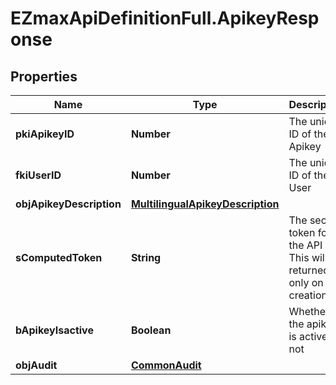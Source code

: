 # EZmaxApiDefinitionFull.ApikeyResponse

## Properties

Name | Type | Description | Notes
------------ | ------------- | ------------- | -------------
**pkiApikeyID** | **Number** | The unique ID of the Apikey | 
**fkiUserID** | **Number** | The unique ID of the User | 
**objApikeyDescription** | [**MultilingualApikeyDescription**](MultilingualApikeyDescription.md) |  | 
**sComputedToken** | **String** | The secret token for the API key.  This will be returned only on creation. | [optional] 
**bApikeyIsactive** | **Boolean** | Whether the apikey is active or not | 
**objAudit** | [**CommonAudit**](CommonAudit.md) |  | 


